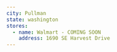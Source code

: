 ```yaml
---
city: Pullman
state: washington
stores:
  - name: Walmart - COMING SOON
    address: 1690 SE Harvest Drive
---
```

